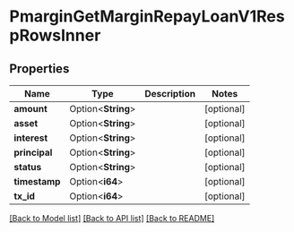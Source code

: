 # PmarginGetMarginRepayLoanV1RespRowsInner

## Properties

Name | Type | Description | Notes
------------ | ------------- | ------------- | -------------
**amount** | Option<**String**> |  | [optional]
**asset** | Option<**String**> |  | [optional]
**interest** | Option<**String**> |  | [optional]
**principal** | Option<**String**> |  | [optional]
**status** | Option<**String**> |  | [optional]
**timestamp** | Option<**i64**> |  | [optional]
**tx_id** | Option<**i64**> |  | [optional]

[[Back to Model list]](../README.md#documentation-for-models) [[Back to API list]](../README.md#documentation-for-api-endpoints) [[Back to README]](../README.md)


